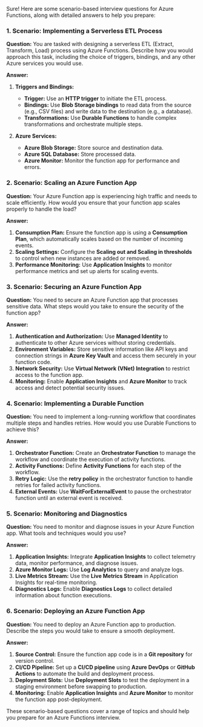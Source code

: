 Sure! Here are some scenario-based interview questions for Azure Functions, along with detailed answers to help you prepare:

### **1. Scenario: Implementing a Serverless ETL Process**
**Question:** You are tasked with designing a serverless ETL (Extract, Transform, Load) process using Azure Functions. Describe how you would approach this task, including the choice of triggers, bindings, and any other Azure services you would use.

**Answer:** 
1. **Triggers and Bindings:**
   - **Trigger:** Use an **HTTP trigger** to initiate the ETL process.
   - **Bindings:** Use **Blob Storage bindings** to read data from the source (e.g., CSV files) and write data to the destination (e.g., a database).
   - **Transformations:** Use **Durable Functions** to handle complex transformations and orchestrate multiple steps.

2. **Azure Services:**
   - **Azure Blob Storage:** Store source and destination data.
   - **Azure SQL Database:** Store processed data.
   - **Azure Monitor:** Monitor the function app for performance and errors.

### **2. Scenario: Scaling an Azure Function App**
**Question:** Your Azure Function app is experiencing high traffic and needs to scale efficiently. How would you ensure that your function app scales properly to handle the load?

**Answer:** 
1. **Consumption Plan:** Ensure the function app is using a **Consumption Plan**, which automatically scales based on the number of incoming events.
2. **Scaling Settings:** Configure the **Scaling out and Scaling in thresholds** to control when new instances are added or removed.
3. **Performance Monitoring:** Use **Application Insights** to monitor performance metrics and set up alerts for scaling events.

### **3. Scenario: Securing an Azure Function App**
**Question:** You need to secure an Azure Function app that processes sensitive data. What steps would you take to ensure the security of the function app?

**Answer:** 
1. **Authentication and Authorization:** Use **Managed Identity** to authenticate to other Azure services without storing credentials.
2. **Environment Variables:** Store sensitive information like API keys and connection strings in **Azure Key Vault** and access them securely in your function code.
3. **Network Security:** Use **Virtual Network (VNet) Integration** to restrict access to the function app.
4. **Monitoring:** Enable **Application Insights** and **Azure Monitor** to track access and detect potential security issues.

### **4. Scenario: Implementing a Durable Function**
**Question:** You need to implement a long-running workflow that coordinates multiple steps and handles retries. How would you use Durable Functions to achieve this?

**Answer:** 
1. **Orchestrator Function:** Create an **Orchestrator Function** to manage the workflow and coordinate the execution of activity functions.
2. **Activity Functions:** Define **Activity Functions** for each step of the workflow.
3. **Retry Logic:** Use the **retry policy** in the orchestrator function to handle retries for failed activity functions.
4. **External Events:** Use **WaitForExternalEvent** to pause the orchestrator function until an external event is received.

### **5. Scenario: Monitoring and Diagnostics**
**Question:** You need to monitor and diagnose issues in your Azure Function app. What tools and techniques would you use?

**Answer:** 
1. **Application Insights:** Integrate **Application Insights** to collect telemetry data, monitor performance, and diagnose issues.
2. **Azure Monitor Logs:** Use **Log Analytics** to query and analyze logs.
3. **Live Metrics Stream:** Use the **Live Metrics Stream** in Application Insights for real-time monitoring.
4. **Diagnostics Logs:** Enable **Diagnostics Logs** to collect detailed information about function executions.

### **6. Scenario: Deploying an Azure Function App**
**Question:** You need to deploy an Azure Function app to production. Describe the steps you would take to ensure a smooth deployment.

**Answer:** 
1. **Source Control:** Ensure the function app code is in a **Git repository** for version control.
2. **CI/CD Pipeline:** Set up a **CI/CD pipeline** using **Azure DevOps** or **GitHub Actions** to automate the build and deployment process.
3. **Deployment Slots:** Use **Deployment Slots** to test the deployment in a staging environment before swapping to production.
4. **Monitoring:** Enable **Application Insights** and **Azure Monitor** to monitor the function app post-deployment.

These scenario-based questions cover a range of topics and should help you prepare for an Azure Functions interview.

